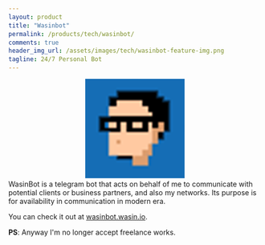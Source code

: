 ```yaml
---
layout: product
title: "Wasinbot"
permalink: /products/tech/wasinbot/
comments: true
header_img_url: /assets/images/tech/wasinbot-feature-img.png
tagline: 24/7 Personal Bot
---
```


<center><img src="/assets/images/tech/wasinbot.png" alt="Wasinbot"/></center>  
WasinBot is a telegram bot that acts on behalf of me to communicate with potential clients or business partners, and also my networks. Its purpose is for availability in communication in modern era.

You can check it out at [wasinbot.wasin.io](https://wasinbot.wasin.io/).

**PS**: Anyway I'm no longer accept freelance works.
